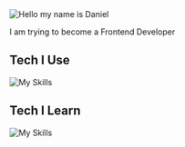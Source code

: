 <img alt="Hello my name is Daniel" align="center" src="https://readme-typing-svg.demolab.com?font=Fira+Code&size=19&pause=1000&color=007ACC&center=false&vCenter=true&width=435&lines=Hello+my+name+is+Daniel">

I am trying to become a Frontend Developer

## Tech I Use

![My Skills](https://skillicons.dev/icons?i=git,github,css,scss,javascript,html)

## Tech I Learn

![My Skills](https://skillicons.dev/icons?i=javascript,typescript,react)
